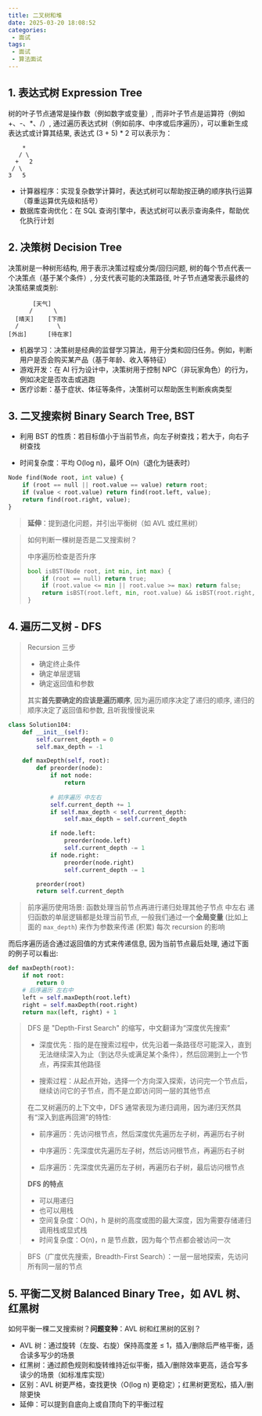 ```yaml
---
title: 二叉树和堆
date: 2025-03-20 18:08:52
categories:
 - 面试
tags:
 - 面试
 - 算法面试
---
```


## 1. 表达式树 Expression Tree

树的叶子节点通常是操作数（例如数字或变量）, 而非叶子节点是运算符（例如 +、-、*、/）, 通过遍历表达式树（例如前序、中序或后序遍历），可以重新生成表达式或计算其结果, 表达式 (3 + 5) * 2 可以表示为：

```
    *
   / \
  +   2
 / \
3   5
```

- 计算器程序：实现复杂数学计算时，表达式树可以帮助按正确的顺序执行运算（尊重运算优先级和括号）
- 数据库查询优化：在 SQL 查询引擎中，表达式树可以表示查询条件，帮助优化执行计划

## 2. 决策树 Decision Tree

决策树是一种树形结构, 用于表示决策过程或分类/回归问题, 树的每个节点代表一个决策点（基于某个条件）, 分支代表可能的决策路径, 叶子节点通常表示最终的决策结果或类别:

```
       [天气]
      /      \
  [晴天]    [下雨]
  /           \
[外出]      [待在家]
```

- 机器学习：决策树是经典的监督学习算法，用于分类和回归任务。例如，判断用户是否会购买某产品（基于年龄、收入等特征）
- 游戏开发：在 AI 行为设计中，决策树用于控制 NPC（非玩家角色）的行为，例如决定是否攻击或逃跑
- 医疗诊断：基于症状、体征等条件，决策树可以帮助医生判断疾病类型

## 3. 二叉搜索树 Binary Search Tree, BST

- 利用 BST 的性质：若目标值小于当前节点，向左子树查找；若大于，向右子树查找

- 时间复杂度：平均 O(log n)，最坏 O(n)（退化为链表时）

```python
Node find(Node root, int value) {
    if (root == null || root.value == value) return root;
    if (value < root.value) return find(root.left, value);
    return find(root.right, value);
}
```

> **延伸**：提到退化问题，并引出平衡树（如 AVL 或红黑树）

> 如何判断一棵树是否是二叉搜索树？
>
> 中序遍历检查是否升序
>
> ```python
> bool isBST(Node root, int min, int max) {
>     if (root == null) return true;
>     if (root.value <= min || root.value >= max) return false;
>     return isBST(root.left, min, root.value) && isBST(root.right, root.value, max);
> }
> ```

## 4. 遍历二叉树 - DFS

> Recursion 三步
>
> - 确定终止条件
> - 确定单层逻辑
> - 确定返回值和参数
>
> 其实**首先要确定的应该是遍历顺序**, 因为遍历顺序决定了递归的顺序, 递归的顺序决定了返回值和参数, 且听我慢慢说来

```python
class Solution104:
    def __init__(self):
        self.current_depth = 0
        self.max_depth = -1

    def maxDepth(self, root):
        def preorder(node):
            if not node:
                return
            
            # 前序遍历 中左右
            self.current_depth += 1
            if self.max_depth < self.current_depth:
                self.max_depth = self.current_depth

            if node.left:
                preorder(node.left)
                self.current_depth -= 1
            if node.right:
                preorder(node.right)
                self.current_depth -= 1

        preorder(root)
        return self.current_depth
```

> 前序遍历使用场景: 函数处理当前节点再进行递归处理其他子节点 中左右 递归函数的单层逻辑都是处理当前节点, 一般我们通过一个**全局变量** (比如上面的 `max_depth`) 来作为参数来传递 (积累) 每次 recursion 的影响

而后序遍历适合通过返回值的方式来传递信息, 因为当前节点最后处理, 通过下面的例子可以看出:

```python
def maxDepth(root):
    if not root:
        return 0
    # 后序遍历 左右中
    left = self.maxDepth(root.left)
    right = self.maxDepth(root.right)
    return max(left, right) + 1
```

> DFS 是 "Depth-First Search" 的缩写，中文翻译为“深度优先搜索”
>
> - 深度优先：指的是在搜索过程中，优先沿着一条路径尽可能深入，直到无法继续深入为止（到达尽头或满足某个条件），然后回溯到上一个节点，再探索其他路径
>
> - 搜索过程：从起点开始，选择一个方向深入探索，访问完一个节点后，继续访问它的子节点，而不是立即访问同一层的其他节点
>
> 在二叉树遍历的上下文中，DFS 通常表现为递归调用，因为递归天然具有“深入到底再回溯”的特性:
>
> - 前序遍历：先访问根节点，然后深度优先遍历左子树，再遍历右子树
>
> - 中序遍历：先深度优先遍历左子树，然后访问根节点，再遍历右子树
>
> - 后序遍历：先深度优先遍历左子树，再遍历右子树，最后访问根节点
>
> **DFS 的特点**
>
> - 可以用递归
> - 也可以用栈
> - 空间复杂度：O(h)，h 是树的高度或图的最大深度，因为需要存储递归调用栈或显式栈
> - 时间复杂度：O(n)，n 是节点数，因为每个节点都会被访问一次

> BFS（广度优先搜索，Breadth-First Search）：一层一层地探索，先访问所有同一层的节点

## 5. 平衡二叉树 Balanced Binary Tree，如 AVL 树、红黑树

如何平衡一棵二叉搜索树？**问题变种**：AVL 树和红黑树的区别？

- AVL 树：通过旋转（左旋、右旋）保持高度差 ≤ 1，插入/删除后严格平衡，适合读多写少的场景
- 红黑树：通过颜色规则和旋转维持近似平衡，插入/删除效率更高，适合写多读少的场景（如标准库实现）
- 区别：AVL 树更严格，查找更快（O(log n) 更稳定）；红黑树更宽松，插入/删除更快
- 延伸：可以提到自底向上或自顶向下的平衡过程

